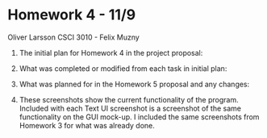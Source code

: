 # Homework 4 - 11/9
Oliver Larsson 
CSCI 3010 - Felix Muzny 

1) The initial plan for Homework 4 in the project proposal: 


2) What was completed or modified from each task in initial plan: 
 

3) What was planned for in the Homework 5 proposal and any changes: 


4) These screenshots show the current functionality of the program. Included with each Text UI screenshot is a screenshot of the same functionality on the GUI mock-up. I included the same screenshots from Homework 3 for what was already done. 